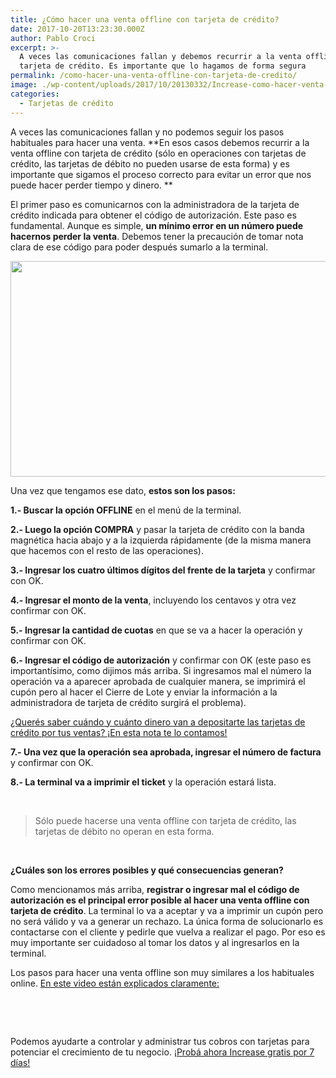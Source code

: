 ```yaml
---
title: ¿Cómo hacer una venta offline con tarjeta de crédito?
date: 2017-10-20T13:23:30.000Z
author: Pablo Croci
excerpt: >-
  A veces las comunicaciones fallan y debemos recurrir a la venta offline con
  tarjeta de crédito. Es importante que lo hagamos de forma segura
permalink: /como-hacer-una-venta-offline-con-tarjeta-de-credito/
image: ./wp-content/uploads/2017/10/20130332/Increase-como-hacer-venta-offline.jpg
categories:
  - Tarjetas de crédito
---
```

A veces las comunicaciones fallan y no podemos seguir los pasos habituales para hacer una venta. **En esos casos debemos recurrir a la venta offline con tarjeta de crédito (sólo en operaciones con tarjetas de crédito, las tarjetas de débito no pueden usarse de esta forma) y es importante que sigamos el proceso correcto para evitar un error que nos puede hacer perder tiempo y dinero. **

El primer paso es comunicarnos con la administradora de la tarjeta de crédito indicada para obtener el código de autorización. Este paso es fundamental. Aunque es simple, **un mínimo error en un número puede hacernos perder la venta**. Debemos tener la precaución de tomar nota clara de ese código para poder después sumarlo a la terminal.

[<img class="aligncenter wp-image-2937 size-full" src="https://d1nzec96y7u1ro.cloudfront.net/wp-content/uploads/2018/02/04133256/Banner.png" alt="" width="1001" height="345" srcset="https://d1nzec96y7u1ro.cloudfront.net/wp-content/uploads/2018/02/04133256/Banner.png 1001w, https://d1nzec96y7u1ro.cloudfront.net/wp-content/uploads/2018/02/04133256/Banner-300x103.png 300w, https://d1nzec96y7u1ro.cloudfront.net/wp-content/uploads/2018/02/04133256/Banner-768x265.png 768w" sizes="(max-width: 1001px) 100vw, 1001px" />](https://goo.gl/49fTdX)

Una vez que tengamos ese dato, **estos son los pasos:**

**1.- Buscar la opción OFFLINE** en el menú de la terminal.

**2.- Luego la opción COMPRA** y pasar la tarjeta de crédito con la banda magnética hacia abajo y a la izquierda rápidamente (de la misma manera que hacemos con el resto de las operaciones).

**3.- Ingresar los cuatro últimos dígitos del frente de la tarjeta** y confirmar con OK.

**4.- Ingresar el monto de la venta**, incluyendo los centavos y otra vez confirmar con OK.

**5.- Ingresar la cantidad de cuotas** en que se va a hacer la operación y confirmar con OK.

**6.- Ingresar el código de autorización** y confirmar con OK (este paso es importantísimo, como dijimos más arriba. Si ingresamos mal el número la operación va a aparecer aprobada de cualquier manera, se imprimirá el cupón pero al hacer el Cierre de Lote y enviar la información a la administradora de tarjeta de crédito surgirá el problema).

[¿Querés saber cuándo y cuánto dinero van a depositarte las tarjetas de crédito por tus ventas? ¡En esta nota te lo contamos!](https://www.increasecard.com/como-se-cuando-y-cuanto-dinero-se-depositara-en-mi-cuenta-por-las-ventas-con-tarjeta/)

**7.- Una vez que la operación sea aprobada, ingresar el número de factura** y confirmar con OK.

**8.- La terminal va a imprimir el ticket** y la operación estará lista.

&nbsp;

> Sólo puede hacerse una venta offline con tarjeta de crédito, las tarjetas de débito no operan en esta forma.

&nbsp;

**¿Cuáles son los errores posibles y qué consecuencias generan?**

Como mencionamos más arriba, **registrar o ingresar mal el código de autorización es el principal error posible al hacer una venta offline con tarjeta de crédito**. La terminal lo va a aceptar y va a imprimir un cupón pero no será válido y va a generar un rechazo. La única forma de solucionarlo es contactarse con el cliente y pedirle que vuelva a realizar el pago. Por eso es muy importante ser cuidadoso al tomar los datos y al ingresarlos en la terminal.

Los pasos para hacer una venta offline son muy similares a los habituales online. <a href="https://www.youtube.com/watch?v=Cn14TvhLet8" target="_blank" rel="noopener">En este video están explicados claramente:</a>

&nbsp;



&nbsp;

Podemos ayudarte a controlar y administrar tus cobros con tarjetas para potenciar el crecimiento de tu negocio. [¡Probá ahora Increase gratis por 7 días!](https://goo.gl/49fTdX)
